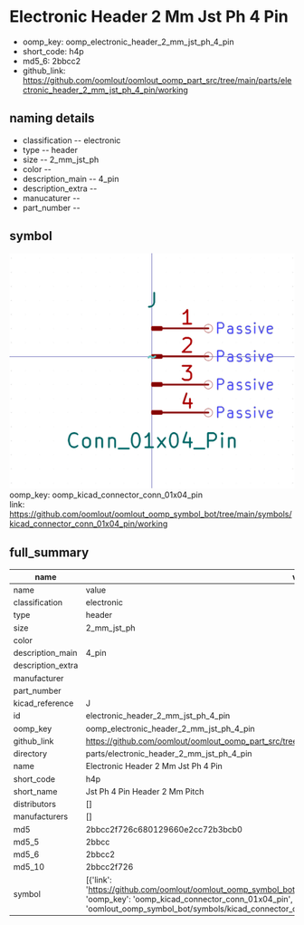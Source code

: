 # Electronic Header 2 Mm Jst Ph 4 Pin

  
* oomp_key: oomp_electronic_header_2_mm_jst_ph_4_pin 
* short_code: h4p
* md5_6: 2bbcc2  
* github_link: https://github.com/oomlout/oomlout_oomp_part_src/tree/main/parts/electronic_header_2_mm_jst_ph_4_pin/working  
## naming details
* classification -- electronic
* type -- header
* size -- 2_mm_jst_ph
* color -- 
* description_main -- 4_pin
* description_extra -- 
* manucaturer -- 
* part_number -- 



## symbol

![](symbol/0/working/working_600.png)  
oomp_key: oomp_kicad_connector_conn_01x04_pin  
link: https://github.com/oomlout/oomlout_oomp_symbol_bot/tree/main/symbols/kicad_connector_conn_01x04_pin/working  


## full_summary
| name | value | 
| --- | --- | 
| name | value | 
| classification | electronic | 
| type | header | 
| size | 2_mm_jst_ph | 
| color |  | 
| description_main | 4_pin | 
| description_extra |  | 
| manufacturer |  | 
| part_number |  | 
| kicad_reference | J | 
| id | electronic_header_2_mm_jst_ph_4_pin | 
| oomp_key | oomp_electronic_header_2_mm_jst_ph_4_pin | 
| github_link | https://github.com/oomlout/oomlout_oomp_part_src/tree/main/parts/electronic_header_2_mm_jst_ph_4_pin/working | 
| directory | parts/electronic_header_2_mm_jst_ph_4_pin | 
| name | Electronic Header 2 Mm Jst Ph 4 Pin | 
| short_code | h4p | 
| short_name | Jst Ph 4 Pin Header 2 Mm Pitch | 
| distributors | [] | 
| manufacturers | [] | 
| md5 | 2bbcc2f726c680129660e2cc72b3bcb0 | 
| md5_5 | 2bbcc | 
| md5_6 | 2bbcc2 | 
| md5_10 | 2bbcc2f726 | 
| symbol | [{'link': 'https://github.com/oomlout/oomlout_oomp_symbol_bot/tree/main/symbols/kicad_connector_conn_01x04_pin', 'oomp_key': 'oomp_kicad_connector_conn_01x04_pin', 'directory': 'oomlout_oomp_symbol_bot/symbols/kicad_connector_conn_01x04_pin//working/working.kicad_sym'}] | 
